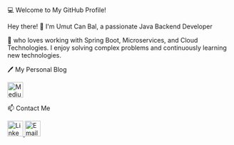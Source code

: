💻 Welcome to My GitHub Profile!

Hey there! 
👋 I'm Umut Can Bal, a passionate Java Backend Developer 

🚀 who loves working with Spring Boot, Microservices, and Cloud Technologies. I enjoy solving complex problems and continuously learning new technologies.

🖊️ My Personal Blog
<p align="left">
  <a href="https://medium.com/@umutcanbal" target="_blank">
    <img src="https://img.shields.io/badge/Medium-000000?style=for-the-badge&logo=medium&logoColor=white" alt="Medium" height="35">
  </a>
</p>

📫 Contact Me
<p align="left"> <a href="https://www.linkedin.com/in/umutcanbal/" target="_blank">
    <img src="https://img.shields.io/badge/LinkedIn-0077B5?style=for-the-badge&logo=linkedin&logoColor=white" alt="LinkedIn" height="35">
  </a>
  <a href="mailto:umutcanbal123@gmail.com">
    <img src="https://img.shields.io/badge/Email-D14836?style=for-the-badge&logo=gmail&logoColor=white" alt="Email" height="35">
  </a>
</p>
